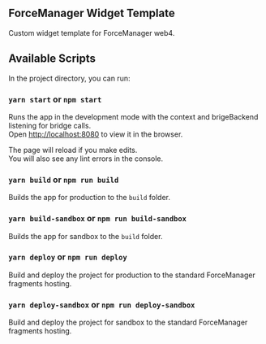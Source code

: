 ## ForceManager Widget Template

Custom widget template for ForceManager web4.

## Available Scripts

In the project directory, you can run:

### `yarn start` or `npm start`

Runs the app in the development mode with the context and brigeBackend listening for bridge calls.<br>
Open [http://localhost:8080](http://localhost:8080) to view it in the browser.

The page will reload if you make edits.<br>
You will also see any lint errors in the console.

### `yarn build` or `npm run build`

Builds the app for production to the `build` folder.<br>

### `yarn build-sandbox` or `npm run build-sandbox`

Builds the app for sandbox to the `build` folder.<br>

### `yarn deploy` or `npm run deploy`

Build and deploy the project for production to the standard ForceManager fragments hosting.

### `yarn deploy-sandbox` or `npm run deploy-sandbox`

Build and deploy the project for sandbox to the standard ForceManager fragments hosting.

